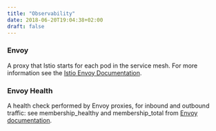 ```yaml
---
title: "Observability"
date: 2018-06-20T19:04:38+02:00
draft: false
---
```


### Envoy

A proxy that Istio starts for each pod in the service mesh.
For more information see the [Istio Envoy Documentation](https://istio.io/docs/ops/deployment/architecture/#envoy).

### Envoy Health

A health check performed by Envoy proxies, for inbound and outbound traffic: see membership_healthy and membership_total from [Envoy documentation](https://www.envoyproxy.io/docs/envoy/v1.7.1/configuration/cluster_manager/cluster_stats#general).

